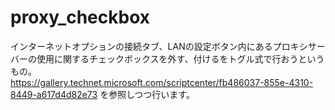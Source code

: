 # proxy_checkbox
インターネットオプションの接続タブ、LANの設定ボタン内にあるプロキシサーバーの使用に関するチェックボックスを外す、付けるをトグル式で行おうというもの。  
https://gallery.technet.microsoft.com/scriptcenter/fb486037-855e-4310-8449-a617d4d82e73 を参照しつつ行います。
